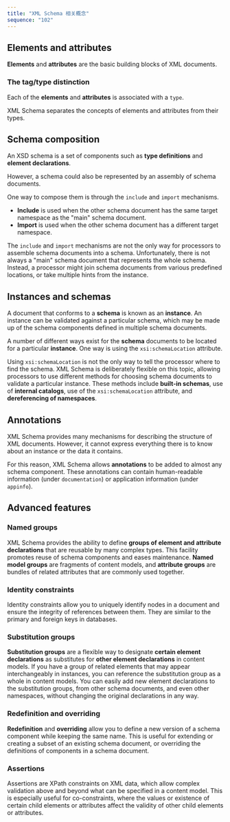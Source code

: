 ```yaml
---
title: "XML Schema 相关概念"
sequence: "102"
---
```


## Elements and attributes

**Elements** and **attributes** are the basic building blocks of XML documents.

### The tag/type distinction

Each of the **elements** and **attributes** is associated with a `type`.

XML Schema separates the concepts of elements and attributes from their types.

## Schema composition

An XSD schema is a set of components such as **type definitions** and **element declarations**.

However, a schema could also be represented by an assembly of schema documents.

One way to compose them is through the `include` and `import` mechanisms.

- **Include** is used when the other schema document has the same target namespace as the "main" schema document.
- **Import** is used when the other schema document has a different target namespace.

The `include` and `import` mechanisms are not the only way for processors to assemble schema documents into a schema.
Unfortunately, there is not always a "main" schema document that represents the whole schema.
Instead, a processor might join schema documents from various predefined locations, or take multiple hints from the instance.

## Instances and schemas

A document that conforms to a **schema** is known as an **instance**.
An instance can be validated against a particular schema,
which may be made up of the schema components defined in multiple schema documents.

A number of different ways exist for the **schema** documents to be located for a particular **instance**.
One way is using the `xsi:schemaLocation` attribute.

Using `xsi:schemaLocation` is not the only way to tell the processor where to find the schema.
XML Schema is deliberately flexible on this topic,
allowing processors to use different methods for choosing schema documents to validate a particular instance.
These methods include **built-in schemas**, use of **internal catalogs**,
use of the `xsi:schemaLocation` attribute, and **dereferencing of namespaces**.

## Annotations

XML Schema provides many mechanisms for describing the structure of XML documents.
However, it cannot express everything there is to know about an instance or the data it contains.

For this reason, XML Schema allows **annotations** to be added to almost any schema component.
These annotations can contain human-readable information
(under `documentation`) or application information (under `appinfo`).

## Advanced features

### Named groups

XML Schema provides the ability to define **groups of element and attribute declarations**
that are reusable by many complex types.
This facility promotes reuse of schema components and eases maintenance.
**Named model groups** are fragments of content models,
and **attribute groups** are bundles of related attributes that are commonly used together.

### Identity constraints

Identity constraints allow you to uniquely identify nodes in a document and
ensure the integrity of references between them.
They are similar to the primary and foreign keys in databases.

### Substitution groups

**Substitution groups** are a flexible way to designate **certain element declarations** as
substitutes for **other element declarations** in content models.
If you have a group of related elements that may appear interchangeably in instances,
you can reference the substitution group as a whole in content models.
You can easily add new element declarations to the substitution groups,
from other schema documents, and even other namespaces,
without changing the original declarations in any way.

### Redefinition and overriding

**Redefinition** and **overriding** allow you to define a new version of a schema component while keeping the same name.
This is useful for extending or creating a subset of an existing schema document,
or overriding the definitions of components in a schema document.

### Assertions

Assertions are XPath constraints on XML data,
which allow complex validation above and beyond what can be specified in a content model.
This is especially useful for co-constraints,
where the values or existence of certain child elements or
attributes affect the validity of other child elements or attributes.


